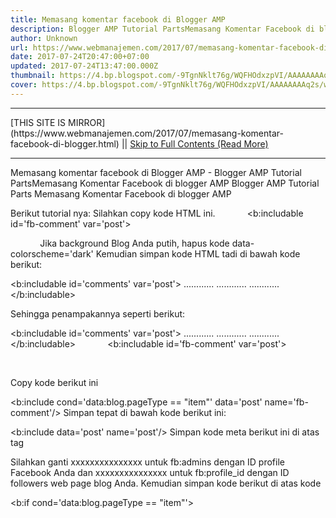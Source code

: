 ```yaml
---
title: Memasang komentar facebook di Blogger AMP
description: Blogger AMP Tutorial PartsMemasang Komentar Facebook di blogger AMP
author: Unknown
url: https://www.webmanajemen.com/2017/07/memasang-komentar-facebook-di-blogger.html
date: 2017-07-24T20:47:00+07:00
updated: 2017-07-24T13:47:00.000Z
thumbnail: https://4.bp.blogspot.com/-9TgnNklt76g/WQFHOdxzpVI/AAAAAAAAq2s/wsRqKdRdwWg3gjEz1sC8512SVBmRNVwxwCLcB/s1600/Screenshot_8.png
cover: https://4.bp.blogspot.com/-9TgnNklt76g/WQFHOdxzpVI/AAAAAAAAq2s/wsRqKdRdwWg3gjEz1sC8512SVBmRNVwxwCLcB/s1600/Screenshot_8.png
---
```


<hr/> [THIS SITE IS MIRROR](https://www.webmanajemen.com/2017/07/memasang-komentar-facebook-di-blogger.html) || <a href="https://www.webmanajemen.com/2017/07/memasang-komentar-facebook-di-blogger.html" rel="follow" class="button" id="read-more">Skip to Full Contents (Read More)</a> <hr/> Memasang komentar facebook di Blogger AMP - Blogger AMP Tutorial PartsMemasang Komentar Facebook di blogger AMP Blogger AMP Tutorial Parts
Memasang Komentar Facebook di blogger AMP



Berikut tutorial nya:
Silahkan copy kode HTML ini.
            <b:includable id='fb-comment' var='post'>
<div class='fb-comments' id='fb_comments'>
<amp-facebook-comments data-colorscheme='dark' data-numposts='5' expr:data-href='data:post.url' height='180' layout='responsive' width='600'>
</amp-facebook-comments>
</div>
            </b:includable>
Jika background Blog Anda putih, hapus kode data-colorscheme='dark'
Kemudian simpan kode HTML tadi di bawah kode berikut:
  
<b:includable id='comments' var='post'>
............
............
............
</b:includable>

Sehingga penampakannya seperti berikut:
  
<b:includable id='comments' var='post'>
............
............
............
</b:includable>
            <b:includable id='fb-comment' var='post'>
<div class='fb-comments' id='fb_comments'>
<amp-facebook-comments data-colorscheme='dark' data-numposts='5' expr:data-href='data:post.url' height='180' layout='responsive' width='600'>
</amp-facebook-comments>
</div>
            </b:includable>

Copy kode berikut ini

<b:include cond='data:blog.pageType == &quot;item&quot;' data='post' name='fb-comment'/>
Simpan tepat di bawah kode berikut ini:

<b:include data='post' name='post'/>
Simpan kode meta berikut ini di atas tag </head>

<meta content='xxxxxxxxxxxxxxx' property='fb:admins'/>
<meta content='xxxxxxxxxxxxxxx' property='fb:profile_id'/>
Silahkan ganti xxxxxxxxxxxxxxx untuk fb:admins dengan ID profile Facebook Anda dan xxxxxxxxxxxxxxx untuk fb:profile_id dengan ID followers web page blog Anda.
Kemudian simpan kode berikut di atas kode </head>

<b:if cond='data:blog.pageType == &quot;item&quot;'>
<script async='async' custom-element='amp-facebook-comments' src='https://cdn.ampproject.org/v0/amp-facebook-comments-0.1.js'/>
</b:if>
kemudian cek komentar facebook di salah satu postingan blog anda.nah untuk menampilkan komentar yang masuk tampil di blog dan followers internet page facebook, silahkan ikuti tutorial nya di bawah ini:
Silahkan buat Aplikasi Facebook baru di Sini atau bila tidak bisa diakes silakan buat aplikasi Facebook disini.
Silahkan kasih nama FB_Comments atau terserah apa yang anda pilih untuk aplikasi yang Anda buat. Setelah halaman aplikasi muncul silahkan klik tab App Review di sidebar kiri. Dan ubah aplikasi Anda menjadi Public dan pilih aplikasi untuk followers web page.
Kemudian silahkan simpan kode meta berikut di atas kode </head>

<meta content='xxxxxxxxxxxxxxxx' property='fb:app_id'/>
Ganti xxxxxxxxxxxxxxxx dengan ID aplikasi yang Anda buat tadi.
Sekarang silahkan masuk pada salah satu postingan blog Anda lalu klik tulisan Moderation Tool pada komentar Facebook seperti gambar berikut:


Source magic company


Di halaman selanjutnya silahkan klik nama Aplikasi Anda seperti di gambar berikut:

Di halaman selanjutnya silahkan klik Setting seperti gambar berikut:
Kemudian pada popup yang muncul silahkan centang pada yes, mirror to dan pilih fans page blog Anda.

Selesai.
nah mirroring ini akan muncul pada postingan baru setelah ini dibuat, setiap komentar yang dibuat di blog akan muncul di fans net page, begitu pun sebaliknya komentar yang dibuat di publish followers web web page akan muncul di komentar weblog.
Post info:

Memasang Komentar Facebook Pada Blog AMP HTML Dan Sinkronisasi Fans Page
keywords Terms:                     

Memasang, Komentar, Facebook, Pada, Blog, AMP, HTML, Dan, Sinkronisasi, Fans, Page

Source: Kompi ajaib <hr/> [THIS SITE IS MIRROR](https://www.webmanajemen.com/2017/07/memasang-komentar-facebook-di-blogger.html) || <a href="https://www.webmanajemen.com/2017/07/memasang-komentar-facebook-di-blogger.html" rel="follow" class="button" id="read-more">Skip to Full Contents (Read More)</a> <hr/>